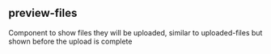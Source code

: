 <!-- Generated by documentation.js. Update this documentation by updating the source code. -->

## preview-files

Component to show files they will be uploaded, similar to uploaded-files but shown before the upload is complete
